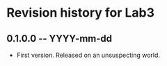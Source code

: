 # Revision history for Lab3

## 0.1.0.0 -- YYYY-mm-dd

* First version. Released on an unsuspecting world.
